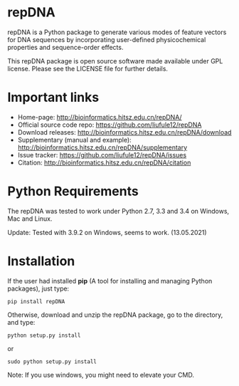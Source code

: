 repDNA
======


repDNA is a Python package to generate various modes of feature vectors for DNA sequences by incorporating user-defined physicochemical properties and sequence-order effects.

This repDNA package is open source software made available under GPL license. Please see the LICENSE file for further details.


Important links
===============

- Home-page: http://bioinformatics.hitsz.edu.cn/repDNA/
- Official source code repo: https://github.com/liufule12/repDNA
- Download releases: http://bioinformatics.hitsz.edu.cn/repDNA/download
- Supplementary (manual and example): http://bioinformatics.hitsz.edu.cn/repDNA/supplementary
- Issue tracker: https://github.com/liufule12/repDNA/issues
- Citation: http://bioinformatics.hitsz.edu.cn/repDNA/citation


Python Requirements
===================

The repDNA was tested to work under Python 2.7, 3.3 and 3.4 on Windows, Mac and Linux.

Update: Tested with 3.9.2 on Windows, seems to work. (13.05.2021)


Installation
============

If the user had installed **pip** (A tool for installing and managing Python packages), just type:

`pip install repDNA`

Otherwise, download and unzip the repDNA package, go to the directory, and type:

`python setup.py install`

or

`sudo python setup.py install`

Note: If you use windows, you might need to elevate your CMD. 
